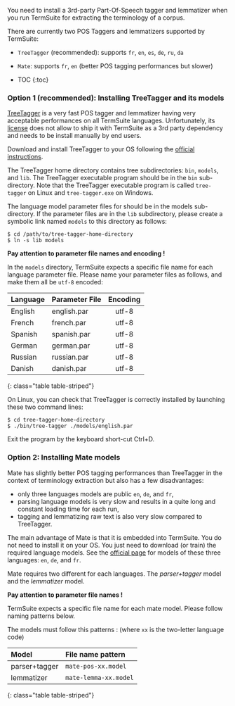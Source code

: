 You need to install a 3rd-party Part-Of-Speech tagger and lemmatizer when you run TermSuite for extracting the terminology of a corpus.

There are currently two POS Taggers and lemmatizers supported by TermSuite:
* `TreeTagger` (recommended): supports `fr`, `en`, `es`, `de`, `ru`, `da`
* `Mate`: supports `fr`, `en` (better POS tagging performances but slower)

* TOC
{:toc}

### Option 1 (recommended): Installing TreeTagger and its models

[TreeTagger](http://www.cis.uni-muenchen.de/~schmid/tools/TreeTagger/) is a very fast POS tagger and lemmatizer having very acceptable performances on all TermSuite languages. Unfortunately, its [license](http://www.cis.uni-muenchen.de/~schmid/tools/TreeTagger/Tagger-Licence) does not allow to ship it with TermSuite as a 3rd party dependency and needs to be install manually by end users.

Download and install TreeTagger to your OS following the [official instructions](http://www.cis.uni-muenchen.de/~schmid/tools/TreeTagger/).

The TreeTagger home directory contains tree subdirectories: `bin`, `models`, and `lib`. The TreeTagger executable program should be in the `bin` sub-directory. Note that the TreeTagger executable program is called `tree-tagger` on Linux and `tree-tagger.exe` on Windows.

The language model parameter files for should be in the models sub-directory. If the parameter files are in the `lib` subdirectory, please create a symbolic link named `models` to this directory as follows:

~~~
$ cd /path/to/tree-tagger-home-directory
$ ln -s lib models
~~~

<div class="alert alert-danger" role="alert">

  **Pay attention to parameter file names and encoding !**

  In the `models` directory, TermSuite expects a specific file name for each language parameter file. Please name your parameter files as follows, and make them all be `utf-8` encoded:

</div>

| Language | Parameter File | Encoding |
|:--------|:-------|:--------:|
| English   | english.par   | utf-8   |
| French   | french.par   | utf-8   |
| Spanish   | spanish.par   | utf-8   |
| German   | german.par   | utf-8   |
| Russian   | russian.par   | utf-8   |
| Danish   | danish.par   | utf-8   |
{: class="table table-striped"}

On Linux, you can check that TreeTagger is correctly installed by launching these two command lines:

~~~
$ cd tree-tagger-home-directory
$ ./bin/tree-tagger ./models/english.par
~~~

Exit the program by the keyboard short-cut Ctrl+D.

### Option 2: Installing Mate models

Mate has slightly better POS tagging performances than TreeTagger in the context of terminology extraction but also has a few disadvantages:
* only three languages models are public `en`, `de`, and `fr`,
* parsing language models is very slow and results in a quite long and constant loading time for each run,
* tagging and lemmatizing raw text is also very slow compared to TreeTagger.

The main advantage of Mate is that it is embedded into TermSuite. You do not need to install it on your OS. You just need to download (or train) the required language models. See the [official page](https://code.google.com/p/mate-tools/wiki/ParserAndModels) for models of these three languages:  `en`, `de`, and `fr`.

Mate requires two different for each languages. The *parser+tagger* model and the *lemmatizer* model.

<div class="alert alert-danger" role="alert">

  **Pay attention to parameter file names !**

  TermSuite expects a specific file name for each mate model. Please follow naming patterns below.

</div>

The models must follow this patterns : (where `xx` is the two-letter language code)

| Model | File name pattern |
|:--------|:-------|
| parser+tagger   | `mate-pos-xx.model`   |
| lemmatizer   | `mate-lemma-xx.model`   |
{: class="table table-striped"}
